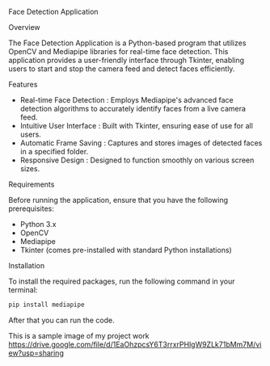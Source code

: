 Face Detection Application

Overview

The Face Detection Application is a Python-based program that utilizes OpenCV and Mediapipe libraries for real-time face detection. This application provides a user-friendly interface through Tkinter, enabling users to start and stop the camera feed and detect faces efficiently. 

Features

- Real-time Face Detection : Employs Mediapipe's advanced face detection algorithms to accurately identify faces from a live camera feed.
- Intuitive User Interface : Built with Tkinter, ensuring ease of use for all users.
- Automatic Frame Saving : Captures and stores images of detected faces in a specified folder.
- Responsive Design : Designed to function smoothly on various screen sizes.

Requirements

Before running the application, ensure that you have the following prerequisites:

- Python 3.x
- OpenCV
- Mediapipe
- Tkinter (comes pre-installed with standard Python installations)

Installation

To install the required packages, run the following command in your terminal:

```bash
pip install mediapipe
```
After that you can run the code.

This is a sample image of my project work
https://drive.google.com/file/d/1EaOhzpcsY6T3rrxrPHlgW9ZLk71bMm7M/view?usp=sharing
